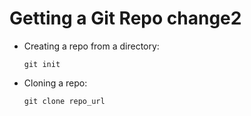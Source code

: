 # Getting a Git Repo change2

-   Creating a repo from a directory:
    
        git init
-   Cloning a repo:
    
        git clone repo_url
